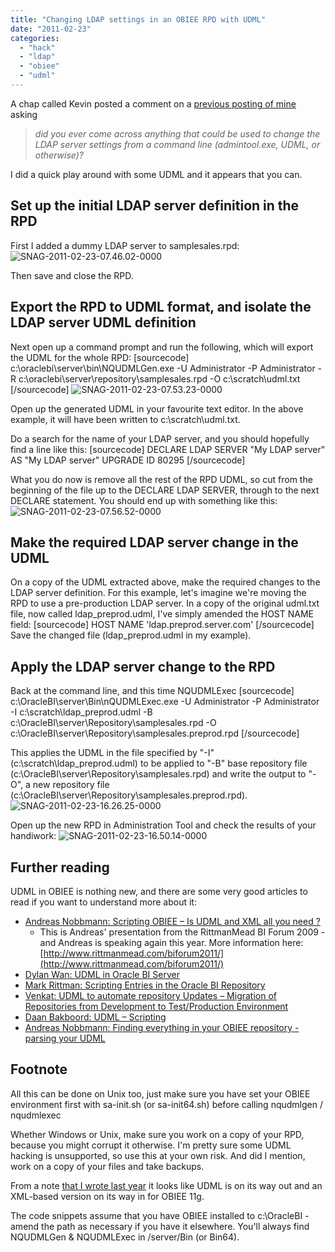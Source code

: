 ```yaml
---
title: "Changing LDAP settings in an OBIEE RPD with UDML"
date: "2011-02-23"
categories: 
  - "hack"
  - "ldap"
  - "obiee"
  - "udml"
---
```


A chap called Kevin posted a comment on a [previous posting of mine](/2009/09/09/syntax-for-admintool.exe-command-line-script/) asking

> _did you ever come across anything that could be used to change the LDAP server settings from a command line (admintool.exe, UDML, or otherwise)?_

I did a quick play around with some UDML and it appears that you can.

## Set up the initial LDAP server definition in the RPD

First I added a dummy LDAP server to samplesales.rpd: ![](/images/rnm1978/snag-2011-02-23-07-46-02-0000.png "SNAG-2011-02-23-07.46.02-0000")

Then save and close the RPD.

## Export the RPD to UDML format, and isolate the LDAP server UDML definition

Next open up a command prompt and run the following, which will export the UDML for the whole RPD: \[sourcecode\] c:\\oraclebi\\server\\bin\\NQUDMLGen.exe -U Administrator -P Administrator -R c:\\oraclebi\\server\\repository\\samplesales.rpd -O c:\\scratch\\udml.txt \[/sourcecode\] ![](/images/rnm1978/snag-2011-02-23-07-53-23-0000.png "SNAG-2011-02-23-07.53.23-0000")

Open up the generated UDML in your favourite text editor. In the above example, it will have been written to c:\\scratch\\udml.txt.

Do a search for the name of your LDAP server, and you should hopefully find a line like this: \[sourcecode\] DECLARE LDAP SERVER "My LDAP server" AS "My LDAP server" UPGRADE ID 80295 \[/sourcecode\]

What you do now is remove all the rest of the RPD UDML, so cut from the beginning of the file up to the DECLARE LDAP SERVER, through to the next DECLARE statement. You should end up with something like this: ![](/images/rnm1978/snag-2011-02-23-07-56-52-0000.png "SNAG-2011-02-23-07.56.52-0000")

## Make the required LDAP server change in the UDML

On a copy of the UDML extracted above, make the required changes to the LDAP server definition. For this example, let's imagine we're moving the RPD to use a pre-production LDAP server. In a copy of the original udml.txt file, now called ldap\_preprod.udml, I've simply amended the HOST NAME field: \[sourcecode\] HOST NAME 'ldap.preprod.server.com' \[/sourcecode\] Save the changed file (ldap\_preprod.udml in my example).

## Apply the LDAP server change to the RPD

Back at the command line, and this time NQUDMLExec \[sourcecode\] c:\\OracleBI\\server\\Bin\\nQUDMLExec.exe -U Administrator -P Administrator -I c:\\scratch\\ldap\_preprod.udml -B c:\\OracleBI\\server\\Repository\\samplesales.rpd -O c:\\OracleBI\\server\\Repository\\samplesales.preprod.rpd \[/sourcecode\]

This applies the UDML in the file specified by "-I" (c:\\scratch\\ldap\_preprod.udml) to be applied to "-B" base repository file (c:\\OracleBI\\server\\Repository\\samplesales.rpd) and write the output to "-O", a new repository file (c:\\OracleBI\\server\\Repository\\samplesales.preprod.rpd). ![](/images/rnm1978/snag-2011-02-23-16-26-25-0000.png "SNAG-2011-02-23-16.26.25-0000")

Open up the new RPD in Administration Tool and check the results of your handiwork: ![](/images/rnm1978/snag-2011-02-23-16-50-14-0000.png "SNAG-2011-02-23-16.50.14-0000")

## Further reading

UDML in OBIEE is nothing new, and there are some very good articles to read if you want to understand more about it:

- [Andreas Nobbmann: Scripting OBIEE – Is UDML and XML all you need ?](http://www.rittmanmead.com/files/andreas_nobbmann_udml_xml.pdf)
    - This is Andreas' presentation from the RittmanMead BI Forum 2009 - and Andreas is speaking again this year. More information here: [http://www.rittmanmead.com/biforum2011/](http://www.rittmanmead.com/biforum2011/)
- [Dylan Wan: UDML in Oracle BI Server](http://dylanwan.wordpress.com/2007/10/22/udml-in-oracle-bi-server/)
- [Mark Rittman: Scripting Entries in the Oracle BI Repository](http://www.rittmanmead.com/2007/10/scripting-entries-in-the-oracle-bi-repository/)
- [Venkat: UDML to automate repository Updates – Migration of Repositories from Development to Test/Production Environment](http://oraclebizint.wordpress.com/2008/04/04/oracle-bi-ee-101332-udml-to-automate-repository-updates-migration-of-repositories-from-development-to-testproduction-environment/)
- [Daan Bakboord: UDML – Scripting](http://obibb.wordpress.com/2011/02/21/udml-scripting/)
- [Andreas Nobbmann: Finding everything in your OBIEE repository - parsing your UDML](http://blog.trivadis.com/blogs/andreasnobbmann/archive/2008/12/04/parsing-your-udml.aspx)

## Footnote

All this can be done on Unix too, just make sure you have set your OBIEE environment first with sa-init.sh (or sa-init64.sh) before calling nqudmlgen / nqudmlexec

Whether Windows or Unix, make sure you work on a copy of your RPD, because you might corrupt it otherwise. I'm pretty sure some UDML hacking is unsupported, so use this at your own risk. And did I mention, work on a copy of your files and take backups.

From a note [that I wrote last year](/2010/03/18/obiee-11g-tidbit-xudml-support/) it looks like UDML is on its way out and an XML-based version on its way in for OBIEE 11g.

The code snippets assume that you have OBIEE installed to c:\\OracleBI - amend the path as necessary if you have it elsewhere. You'll always find NQUDMLGen & NQUDMLExec in <wherever you installed OracleBI>/server/Bin (or Bin64).
